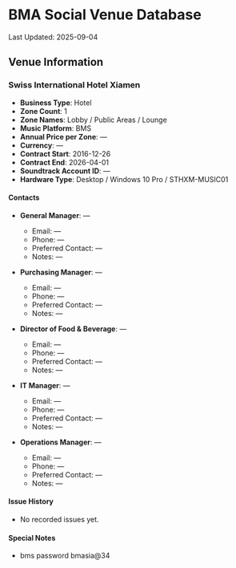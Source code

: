 # BMA Social Venue Database

Last Updated: 2025-09-04

## Venue Information

### Swiss International Hotel Xiamen
- **Business Type**: Hotel
- **Zone Count**: 1
- **Zone Names**: Lobby / Public Areas / Lounge
- **Music Platform**: BMS
- **Annual Price per Zone**: —
- **Currency**: —
- **Contract Start**: 2016-12-26
- **Contract End**: 2026-04-01
- **Soundtrack Account ID**: —
- **Hardware Type**: Desktop / Windows 10 Pro / STHXM-MUSIC01

#### Contacts
- **General Manager**: —
  - Email: —
  - Phone: —
  - Preferred Contact: —
  - Notes: —

- **Purchasing Manager**: —
  - Email: —
  - Phone: —
  - Preferred Contact: —
  - Notes: —

- **Director of Food & Beverage**: —
  - Email: —
  - Phone: —
  - Preferred Contact: —
  - Notes: —

- **IT Manager**: —
  - Email: —
  - Phone: —
  - Preferred Contact: —
  - Notes: —

- **Operations Manager**: —
  - Email: —
  - Phone: —
  - Preferred Contact: —
  - Notes: —

#### Issue History
- No recorded issues yet.

#### Special Notes
- bms password bmasia@34
